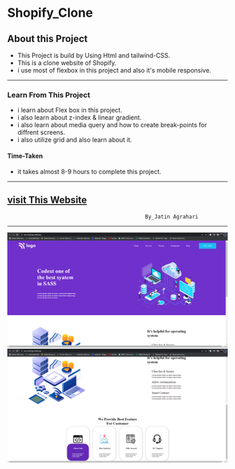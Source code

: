 # Shopify_Clone


## About this Project
- This Project is build by Using Html and tailwind-CSS.                
- This is a clone website of Shopify.
- i use most of flexbox in this project and also it's  mobile responsive.  

---

### Learn From This Project
- i learn about Flex box in this project.
- i  also learn about z-index & linear gradient.
- i also learn about media query and how to create break-points for diffrent screens.
- i also utilize grid and also learn about it.

#### Time-Taken
- it takes almost 8-9 hours to complete this project.
---
[visit This Website](https://shopify-0.netlify.app/)
---

                                                By_Jatin Agrahari

---

![Demo-images](https://github.com/jatin2311/saas-landing-page/blob/master/Demo/ss-01.png)
![Demo-images](https://github.com/jatin2311/saas-landing-page/blob/master/Demo/02.png)

